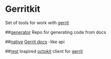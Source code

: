 # Gerritkit
Set of tools for work with [gerrit](https://www.gerritcodereview.com/)

##[generator](https://github.com/gerritkit/client/tree/master/packages/generator)
Repo for generating code from docs

##[native](https://github.com/gerritkit/client/tree/master/packages/native)
[Gerrit docs](https://gerrit-review.googlesource.com/Documentation/rest-api.html) -like api

##[rest](https://github.com/gerritkit/client/tree/master/packages/rest)
Inspired [octokit](https://github.com/octokit/rest.js) client for [gerrit](https://www.gerritcodereview.com/)


